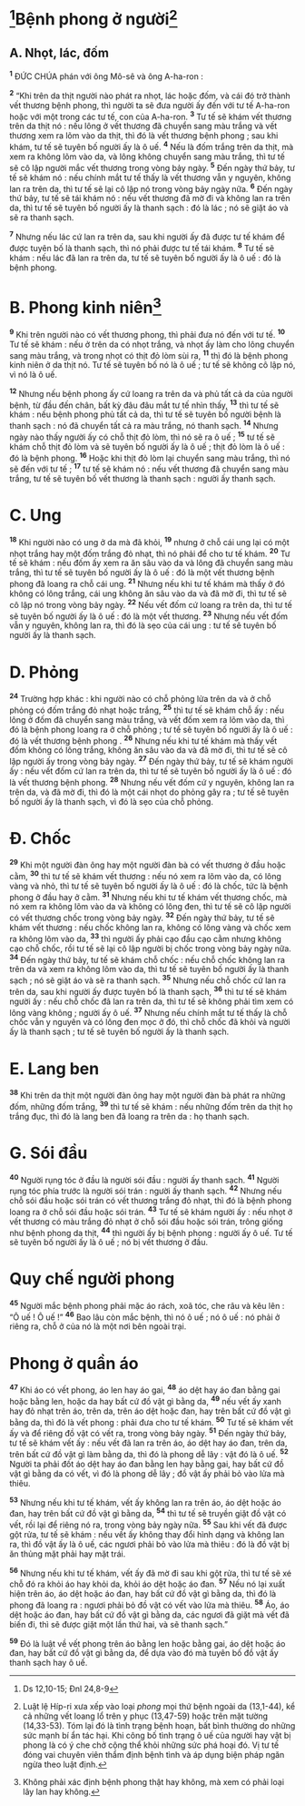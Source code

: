 # [^1*]Bệnh phong ở người[^1]
## A. Nhọt, lác, đốm
<sup><b>1</b></sup> ĐỨC CHÚA phán với ông Mô-sê và ông A-ha-ron :

<sup><b>2</b></sup> “Khi trên da thịt người nào phát ra nhọt, lác hoặc đốm, và cái đó trở thành vết thương bệnh phong, thì người ta sẽ đưa người ấy đến với tư tế A-ha-ron hoặc với một trong các tư tế, con của A-ha-ron. <sup><b>3</b></sup> Tư tế sẽ khám vết thương trên da thịt nó : nếu lông ở vết thương đã chuyển sang màu trắng và vết thương xem ra lõm vào da thịt, thì đó là vết thương bệnh phong ; sau khi khám, tư tế sẽ tuyên bố người ấy là ô uế. <sup><b>4</b></sup> Nếu là đốm trắng trên da thịt, mà xem ra không lõm vào da, và lông không chuyển sang màu trắng, thì tư tế sẽ cô lập người mắc vết thương trong vòng bảy ngày. <sup><b>5</b></sup> Đến ngày thứ bảy, tư tế sẽ khám nó : nếu chính mắt tư tế thấy là vết thương vẫn y nguyên, không lan ra trên da, thì tư tế sẽ lại cô lập nó trong vòng bảy ngày nữa. <sup><b>6</b></sup> Đến ngày thứ bảy, tư tế sẽ tái khám nó : nếu vết thương đã mờ đi và không lan ra trên da, thì tư tế sẽ tuyên bố người ấy là thanh sạch : đó là lác ; nó sẽ giặt áo và sẽ ra thanh sạch.

<sup><b>7</b></sup> Nhưng nếu lác cứ lan ra trên da, sau khi người ấy đã được tư tế khám để được tuyên bố là thanh sạch, thì nó phải được tư tế tái khám. <sup><b>8</b></sup> Tư tế sẽ khám : nếu lác đã lan ra trên da, tư tế sẽ tuyên bố người ấy là ô uế : đó là bệnh phong.

# B. Phong kinh niên[^2]
<sup><b>9</b></sup> Khi trên người nào có vết thương phong, thì phải đưa nó đến với tư tế. <sup><b>10</b></sup> Tư tế sẽ khám : nếu ở trên da có nhọt trắng, và nhọt ấy làm cho lông chuyển sang màu trắng, và trong nhọt có thịt đỏ lòm sùi ra, <sup><b>11</b></sup> thì đó là bệnh phong kinh niên ở da thịt nó. Tư tế sẽ tuyên bố nó là ô uế ; tư tế sẽ không cô lập nó, vì nó là ô uế.

<sup><b>12</b></sup> Nhưng nếu bệnh phong ấy cứ loang ra trên da và phủ tất cả da của người bệnh, từ đầu đến chân, bất kỳ đâu đâu mắt tư tế nhìn thấy, <sup><b>13</b></sup> thì tư tế sẽ khám : nếu bệnh phong phủ tất cả da, thì tư tế sẽ tuyên bố người bệnh là thanh sạch : nó đã chuyển tất cả ra màu trắng, nó thanh sạch. <sup><b>14</b></sup> Nhưng ngày nào thấy người ấy có chỗ thịt đỏ lòm, thì nó sẽ ra ô uế ; <sup><b>15</b></sup> tư tế sẽ khám chỗ thịt đỏ lòm và sẽ tuyên bố người ấy là ô uế ; thịt đỏ lòm là ô uế : đó là bệnh phong. <sup><b>16</b></sup> Hoặc khi thịt đỏ lòm lại chuyển sang màu trắng, thì nó sẽ đến với tư tế ; <sup><b>17</b></sup> tư tế sẽ khám nó : nếu vết thương đã chuyển sang màu trắng, tư tế sẽ tuyên bố vết thương là thanh sạch : người ấy thanh sạch.

# C. Ung
<sup><b>18</b></sup> Khi người nào có ung ở da mà đã khỏi, <sup><b>19</b></sup> nhưng ở chỗ cái ung lại có một nhọt trắng hay một đốm trắng đỏ nhạt, thì nó phải để cho tư tế khám. <sup><b>20</b></sup> Tư tế sẽ khám : nếu đốm ấy xem ra ăn sâu vào da và lông đã chuyển sang màu trắng, thì tư tế sẽ tuyên bố người ấy là ô uế : đó là một vết thương bệnh phong đã loang ra chỗ cái ung. <sup><b>21</b></sup> Nhưng nếu khi tư tế khám mà thấy ở đó không có lông trắng, cái ung không ăn sâu vào da và đã mờ đi, thì tư tế sẽ cô lập nó trong vòng bảy ngày. <sup><b>22</b></sup> Nếu vết đốm cứ loang ra trên da, thì tư tế sẽ tuyên bố người ấy là ô uế : đó là một vết thương. <sup><b>23</b></sup> Nhưng nếu vết đốm vẫn y nguyên, không lan ra, thì đó là sẹo của cái ung : tư tế sẽ tuyên bố người ấy là thanh sạch.

# D. Phỏng
<sup><b>24</b></sup> Trường hợp khác : khi người nào có chỗ phỏng lửa trên da và ở chỗ phỏng có đốm trắng đỏ nhạt hoặc trắng, <sup><b>25</b></sup> thì tư tế sẽ khám chỗ ấy : nếu lông ở đốm đã chuyển sang màu trắng, và vết đốm xem ra lõm vào da, thì đó là bệnh phong loang ra ở chỗ phỏng ; tư tế sẽ tuyên bố người ấy là ô uế : đó là vết thương bệnh phong . <sup><b>26</b></sup> Nhưng nếu khi tư tế khám mà thấy vết đốm không có lông trắng, không ăn sâu vào da và đã mờ đi, thì tư tế sẽ cô lập người ấy trong vòng bảy ngày. <sup><b>27</b></sup> Đến ngày thứ bảy, tư tế sẽ khám người ấy : nếu vết đốm cứ lan ra trên da, thì tư tế sẽ tuyên bố người ấy là ô uế : đó là vết thương bệnh phong. <sup><b>28</b></sup> Nhưng nếu vết đốm cứ y nguyên, không lan ra trên da, và đã mờ đi, thì đó là một cái nhọt do phỏng gây ra ; tư tế sẽ tuyên bố người ấy là thanh sạch, vì đó là sẹo của chỗ phỏng.

# Đ. Chốc
<sup><b>29</b></sup> Khi một người đàn ông hay một người đàn bà có vết thương ở đầu hoặc cằm, <sup><b>30</b></sup> thì tư tế sẽ khám vết thương : nếu nó xem ra lõm vào da, có lông vàng và nhỏ, thì tư tế sẽ tuyên bố người ấy là ô uế : đó là chốc, tức là bệnh phong ở đầu hay ở cằm. <sup><b>31</b></sup> Nhưng nếu khi tư tế khám vết thương chốc, mà nó xem ra không lõm vào da và không có lông đen, thì tư tế sẽ cô lập người có vết thương chốc trong vòng bảy ngày. <sup><b>32</b></sup> Đến ngày thứ bảy, tư tế sẽ khám vết thương : nếu chốc không lan ra, không có lông vàng và chốc xem ra không lõm vào da, <sup><b>33</b></sup> thì người ấy phải cạo đầu cạo cằm nhưng không cạo chỗ chốc, rồi tư tế sẽ lại cô lập người bị chốc trong vòng bảy ngày nữa. <sup><b>34</b></sup> Đến ngày thứ bảy, tư tế sẽ khám chỗ chốc : nếu chỗ chốc không lan ra trên da và xem ra không lõm vào da, thì tư tế sẽ tuyên bố người ấy là thanh sạch ; nó sẽ giặt áo và sẽ ra thanh sạch. <sup><b>35</b></sup> Nhưng nếu chỗ chốc cứ lan ra trên da, sau khi người ấy được tuyên bố là thanh sạch, <sup><b>36</b></sup> thì tư tế sẽ khám người ấy : nếu chỗ chốc đã lan ra trên da, thì tư tế sẽ không phải tìm xem có lông vàng không ; người ấy ô uế. <sup><b>37</b></sup> Nhưng nếu chính mắt tư tế thấy là chỗ chốc vẫn y nguyên và có lông đen mọc ở đó, thì chỗ chốc đã khỏi và người ấy là thanh sạch ; tư tế sẽ tuyên bố người ấy là thanh sạch.

# E. Lang ben
<sup><b>38</b></sup> Khi trên da thịt một người đàn ông hay một người đàn bà phát ra những đốm, những đốm trắng, <sup><b>39</b></sup> thì tư tế sẽ khám : nếu những đốm trên da thịt họ trắng đục, thì đó là lang ben đã loang ra trên da : họ thanh sạch.

# G. Sói đầu
<sup><b>40</b></sup> Người rụng tóc ở đầu là người sói đầu : người ấy thanh sạch. <sup><b>41</b></sup> Người rụng tóc phía trước là người sói trán : người ấy thanh sạch. <sup><b>42</b></sup> Nhưng nếu chỗ sói đầu hoặc sói trán có vết thương trắng đỏ nhạt, thì đó là bệnh phong loang ra ở chỗ sói đầu hoặc sói trán. <sup><b>43</b></sup> Tư tế sẽ khám người ấy : nếu nhọt ở vết thương có màu trắng đỏ nhạt ở chỗ sói đầu hoặc sói trán, trông giống như bệnh phong da thịt, <sup><b>44</b></sup> thì người ấy bị bệnh phong : người ấy ô uế. Tư tế sẽ tuyên bố người ấy là ô uế ; nó bị vết thương ở đầu.

# Quy chế người phong
<sup><b>45</b></sup> Người mắc bệnh phong phải mặc áo rách, xoã tóc, che râu và kêu lên : “Ô uế ! Ô uế !” <sup><b>46</b></sup> Bao lâu còn mắc bệnh, thì nó ô uế ; nó ô uế : nó phải ở riêng ra, chỗ ở của nó là một nơi bên ngoài trại.

# Phong ở quần áo
<sup><b>47</b></sup> Khi áo có vết phong, áo len hay áo gai, <sup><b>48</b></sup> áo dệt hay áo đan bằng gai hoặc bằng len, hoặc da hay bất cứ đồ vật gì bằng da, <sup><b>49</b></sup> nếu vết ấy xanh hay đỏ nhạt trên áo, trên da, trên áo dệt hoặc đan, hay trên bất cứ đồ vật gì bằng da, thì đó là vết phong : phải đưa cho tư tế khám. <sup><b>50</b></sup> Tư tế sẽ khám vết ấy và để riêng đồ vật có vết ra, trong vòng bảy ngày. <sup><b>51</b></sup> Đến ngày thứ bảy, tư tế sẽ khám vết ấy : nếu vết đã lan ra trên áo, áo dệt hay áo đan, trên da, trên bất cứ đồ vật gì làm bằng da, thì đó là phong dễ lây : vật đó là ô uế. <sup><b>52</b></sup> Người ta phải đốt áo dệt hay áo đan bằng len hay bằng gai, hay bất cứ đồ vật gì bằng da có vết, vì đó là phong dễ lây ; đồ vật ấy phải bỏ vào lửa mà thiêu.

<sup><b>53</b></sup> Nhưng nếu khi tư tế khám, vết ấy không lan ra trên áo, áo dệt hoặc áo đan, hay trên bất cứ đồ vật gì bằng da, <sup><b>54</b></sup> thì tư tế sẽ truyền giặt đồ vật có vết, rồi lại để riêng nó ra, trong vòng bảy ngày nữa. <sup><b>55</b></sup> Sau khi vết đã được gột rửa, tư tế sẽ khám : nếu vết ấy không thay đổi hình dạng và không lan ra, thì đồ vật ấy là ô uế, các ngươi phải bỏ vào lửa mà thiêu : đó là đồ vật bị ăn thủng mặt phải hay mặt trái.

<sup><b>56</b></sup> Nhưng nếu khi tư tế khám, vết ấy đã mờ đi sau khi gột rửa, thì tư tế sẽ xé chỗ đó ra khỏi áo hay khỏi da, khỏi áo dệt hoặc áo đan. <sup><b>57</b></sup> Nếu nó lại xuất hiện trên áo, áo dệt hoặc áo đan, hay bất cứ đồ vật gì bằng da, thì đó là phong đã loang ra : ngươi phải bỏ đồ vật có vết vào lửa mà thiêu. <sup><b>58</b></sup> Áo, áo dệt hoặc áo đan, hay bất cứ đồ vật gì bằng da, các ngươi đã giặt mà vết đã biến đi, thì sẽ được giặt một lần thứ hai, và sẽ thanh sạch.”

<sup><b>59</b></sup> Đó là luật về vết phong trên áo bằng len hoặc bằng gai, áo dệt hoặc áo đan, hay bất cứ đồ vật gì bằng da, để dựa vào đó mà tuyên bố đồ vật ấy thanh sạch hay ô uế.

[^1]: Luật lệ Híp-ri xưa xếp vào loại <i>phong</i> mọi thứ bệnh ngoài da (13,1-44), kể cả những vết loang lổ trên y phục (13,47-59) hoặc trên mặt tường (14,33-53). Tóm lại đó là tình trạng bệnh hoạn, bất bình thường do những sức mạnh bí ẩn tác hại. Khi công bố tình trạng ô uế của người hay vật bị phong là có ý che chở cộng thể khỏi những sức phá hoại đó. Vị tư tế đóng vai chuyên viên thẩm định bệnh tình và áp dụng biện pháp ngăn ngừa theo luật định.
[^2]: Không phải xác định bệnh phong thật hay không, mà xem có phải loại lây lan hay không.
[^1*]: Ds 12,10-15; Đnl 24,8-9
